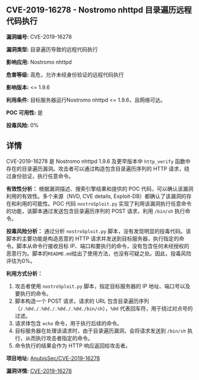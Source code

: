 ## CVE-2019-16278 - Nostromo nhttpd 目录遍历远程代码执行

**漏洞编号:** CVE-2019-16278

**漏洞类型:** 目录遍历导致的远程代码执行

**影响应用:** Nostromo nhttpd

**危害等级:** 高危，允许未经身份验证的远程代码执行

**影响版本:** <= 1.9.6

**利用条件:** 目标服务器运行Nostromo nhttpd <= 1.9.6，且网络可达。

**POC 可用性:** 是

**投毒风险:** 0%

## 详情

CVE-2019-16278 是 Nostromo nhttpd 1.9.6 及更早版本中 `http_verify` 函数中存在的目录遍历漏洞。攻击者可以通过构造包含目录遍历序列的 HTTP 请求，绕过身份验证，执行任意命令。

**有效性分析：**
根据漏洞描述、搜索引擎结果和提供的 POC 代码，可以确认该漏洞利用的有效性。多个来源（NVD, CVE details, Exploit-DB）都确认了该漏洞的存在和利用的可能性。POC 代码 `nostroSploit.py` 实现了利用该漏洞执行任意命令的功能，该脚本通过发送包含目录遍历序列的 POST 请求，利用 `/bin/sh` 执行命令。

**投毒风险分析：**
通过分析 `nostroSploit.py` 脚本，没有发现明显的投毒代码。该脚本的主要功能是构造恶意的 HTTP 请求并发送到目标服务器，执行指定的命令。脚本从命令行接收目标 IP、端口和要执行的命令，没有包含任何未经授权的恶意行为。脚本的`README.md`给出了使用方法，也没有可疑之处。因此，投毒风险评估为0%。

**利用方式分析：**
1.  攻击者使用 `nostroSploit.py` 脚本，指定目标服务器的 IP 地址、端口号以及要执行的命令。
2.  脚本构造一个 POST 请求，请求的 URL 包含目录遍历序列（`/.%0d./.%0d./.%0d./.%0d./bin/sh`），`%0d` 代表回车符，用于绕过对点号的过滤。
3.  请求体包含 `echo` 命令，用于执行后续的命令。
4.  目标服务器在处理该请求时，由于目录遍历漏洞，会将请求发送到 `/bin/sh` 执行，从而执行攻击者指定的命令。
5.  命令执行的结果会作为 HTTP 响应返回给攻击者。

**项目地址:** [AnubisSec/CVE-2019-16278](https://github.com/AnubisSec/CVE-2019-16278)

**漏洞详情:** [CVE-2019-16278](https://nvd.nist.gov/vuln/detail/CVE-2019-16278)